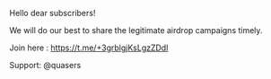 Hello dear subscribers! 

We will do our best to share the legitimate airdrop campaigns timely. 


Join here : https://t.me/+3grblgjKsLgzZDdl


Support: @quasers
